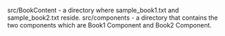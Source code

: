 src/BookContent - a directory where sample_book1.txt and sample_book2.txt reside.
src/components - a directory that contains the two components which are Book1 Component and Book2 Component.
